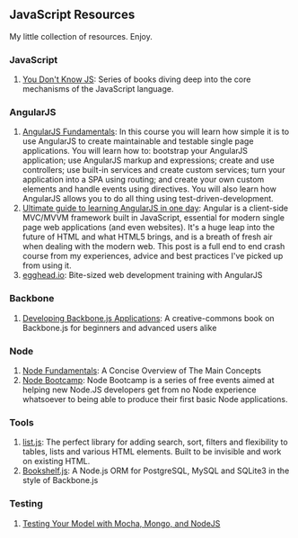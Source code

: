 ## JavaScript Resources

My little collection of resources. Enjoy.

### JavaScript

1. [You Don't Know JS](https://github.com/getify/You-Dont-Know-JS): Series of books diving deep into the core mechanisms of the JavaScript language.

### AngularJS

1. [AngularJS Fundamentals](http://traintelco.com/index.php/courses/item/javascript-programming-courses/angularjs-fundamentals.html): In this course you will learn how simple it is to use AngularJS to create maintainable and testable single page applications. You will learn how to: bootstrap your AngularJS application; use AngularJS markup and expressions; create and use controllers; use built-in services and create custom services; turn your application into a SPA using routing; and create your own custom elements and handle events using directives. You will also learn how AngularJS allows you to do all thing using test-driven-development.
2. [Ultimate guide to learning AngularJS in one day](http://toddmotto.com/ultimate-guide-to-learning-angular-js-in-one-day/): Angular is a client-side MVC/MVVM framework built in JavaScript, essential for modern single page web applications (and even websites). It's a huge leap into the future of HTML and what HTML5 brings, and is a breath of fresh air when dealing with the modern web. This post is a full end to end crash course from my experiences, advice and best practices I've picked up from using it.
3. [egghead.io](http://egghead.io/): Bite-sized web development training with AngularJS

### Backbone

1. [Developing Backbone.js Applications](http://addyosmani.github.io/backbone-fundamentals/): A creative-commons book on Backbone.js for beginners and advanced users alike

### Node

1. [Node Fundamentals](http://webapplog.com/node-js-fundamentals-a-concise-overview-of-the-main-concepts/): A Concise Overview of The Main Concepts
2. [Node Bootcamp](https://github.com/Aaronontheweb/node-bootcamp): Node Bootcamp is a series of free events aimed at helping new Node.JS developers get from no Node experience whatsoever to being able to produce their first basic Node applications.

### Tools

1. [list.js](https://github.com/javve/list.js): The perfect library for adding search, sort, filters and flexibility to tables, lists and various HTML elements. Built to be invisible and work on existing HTML. 
2. [Bookshelf.js](https://github.com/tgriesser/bookshelf): A Node.js ORM for PostgreSQL, MySQL and SQLite3 in the style of Backbone.js

### Testing

1. [Testing Your Model with Mocha, Mongo, and NodeJS](http://www.wekeroad.com/2012/01/06/testing-your-model-with-mocha-mongo-and-nodejs/)
